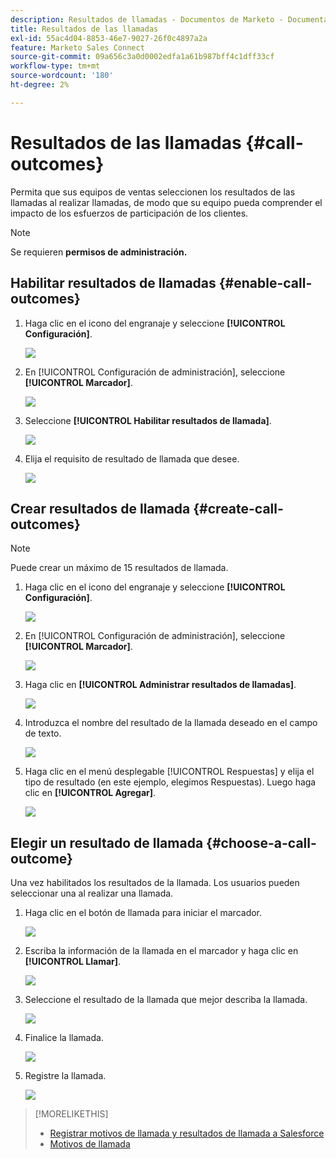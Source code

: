 ```yaml
---
description: Resultados de llamadas - Documentos de Marketo - Documentación del producto
title: Resultados de las llamadas
exl-id: 55ac4d04-8853-46e7-9027-26f0c4897a2a
feature: Marketo Sales Connect
source-git-commit: 09a656c3a0d0002edfa1a61b987bff4c1dff33cf
workflow-type: tm+mt
source-wordcount: '180'
ht-degree: 2%

---
```


# Resultados de las llamadas {#call-outcomes}

Permita que sus equipos de ventas seleccionen los resultados de las llamadas al realizar llamadas, de modo que su equipo pueda comprender el impacto de los esfuerzos de participación de los clientes.

>[!NOTE]
>
>Se requieren **permisos de administración.**

## Habilitar resultados de llamadas {#enable-call-outcomes}

1. Haga clic en el icono del engranaje y seleccione **[!UICONTROL Configuración]**.

   ![](assets/call-outcomes-1.png)

1. En [!UICONTROL Configuración de administración], seleccione **[!UICONTROL Marcador]**.

   ![](assets/call-outcomes-2.png)

1. Seleccione **[!UICONTROL Habilitar resultados de llamada]**.

   ![](assets/call-outcomes-3.png)

1. Elija el requisito de resultado de llamada que desee.

   ![](assets/call-outcomes-4.png)

## Crear resultados de llamada {#create-call-outcomes}

>[!NOTE]
>
>Puede crear un máximo de 15 resultados de llamada.

1. Haga clic en el icono del engranaje y seleccione **[!UICONTROL Configuración]**.

   ![](assets/call-outcomes-5.png)

1. En [!UICONTROL Configuración de administración], seleccione **[!UICONTROL Marcador]**.

   ![](assets/call-outcomes-6.png)

1. Haga clic en **[!UICONTROL Administrar resultados de llamadas]**.

   ![](assets/call-outcomes-7.png)

1. Introduzca el nombre del resultado de la llamada deseado en el campo de texto.

   ![](assets/call-outcomes-8.png)

1. Haga clic en el menú desplegable [!UICONTROL Respuestas] y elija el tipo de resultado (en este ejemplo, elegimos Respuestas). Luego haga clic en **[!UICONTROL Agregar]**.

   ![](assets/call-outcomes-9.png)

## Elegir un resultado de llamada {#choose-a-call-outcome}

Una vez habilitados los resultados de la llamada. Los usuarios pueden seleccionar una al realizar una llamada.

1. Haga clic en el botón de llamada para iniciar el marcador.

   ![](assets/call-outcomes-10.png)

1. Escriba la información de la llamada en el marcador y haga clic en **[!UICONTROL Llamar]**.

   ![](assets/call-outcomes-11.png)

1. Seleccione el resultado de la llamada que mejor describa la llamada.

   ![](assets/call-outcomes-12.png)

1. Finalice la llamada.

   ![](assets/call-outcomes-13.png)

1. Registre la llamada.

   ![](assets/call-outcomes-14.png)

>[!MORELIKETHIS]
>
>* [Registrar motivos de llamada y resultados de llamada a Salesforce](/help/marketo/product-docs/marketo-sales-connect/phone/log-call-reasons-and-call-outcomes-to-salesforce.md)
>* [Motivos de llamada](/help/marketo/product-docs/marketo-sales-connect/phone/call-reasons.md)
